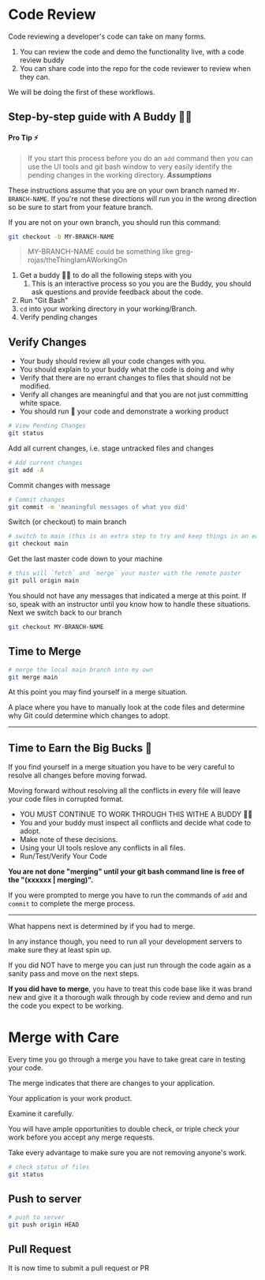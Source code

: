 # Code Review

Code reviewing a developer's code can take on many forms.

1. You can review the code and demo the functionality live, with a code review buddy 
2. You can share code into the repo for the code reviewer to review when they can.

We will be doing the first of these workflows.

## Step-by-step guide with A Buddy 👤👤

#### Pro Tip :zap: 

> If you start this process before you do an `add` command then you can use the UI tools and git bash window to very easily identify the pending changes in the working directory.
**_Assumptions_**

These instructions assume that you are on your own branch named `MY-BRANCH-NAME`. If you're not these directions will run you in the wrong direction so be sure to start from your feature branch.

If you are not on your own branch, you should run this command:

```bash
git checkout -b MY-BRANCH-NAME 
```

> MY-BRANCH-NAME could be something like greg-rojas/theThingIamAWorkingOn


1. Get a buddy 👤👤 to do all the following steps with you
   1. This is an interactive process so you you are the Buddy, you should ask questions and provide feedback about the code.
2. Run "Git Bash"
3. `cd` into your working directory in your working/Branch.
4. Verify pending changes

## Verify Changes

- Your budy should review all your code changes with you.
- You should explain to your buddy what the code is doing and why
- Verify that there are no errant changes to files that should not be modified. 
- Verify all changes are meaningful and that you are not just committing white space.
- You should run :runner: your code and demonstrate a working product

``` bash
# View Pending Changes
git status
```
Add all current changes, i.e. stage untracked files and changes

``` bash
# Add current changes
git add -A
```

Commit changes with message

``` bash
# Commit changes
git commit -m 'meaningful messages of what you did'
```

Switch (or checkout) to main branch

```bash
# switch to main (this is an extra step to try and keep things in an easier place to roll back from )
git checkout main
```
Get the last master code down to your machine

```bash
# this will `fetch` and `merge` your master with the remote paster
git pull origin main
```

You should not have any messages that indicated a merge at this point. If so, speak with an instructor until you know how to handle these situations. Next we switch back to our branch

```bash
git checkout MY-BRANCH-NAME
```
## Time to Merge  

```bash
# merge the local main branch into my own
git merge main
```

At this point you may find yourself in a merge situation. 

A place where you have to manually look at the code files and determine why Git could determine which changes to adopt. 

---
## Time to Earn the Big Bucks :red_circle:

If you find yourself in a merge situation you have to be very careful to resolve all changes before moving forwad. 

Moving forward without resolving all the conflicts in every file will leave your code files in corrupted format. 

- YOU MUST CONTINUE TO WORK THROUGH THIS WITHE A BUDDY     👤👤
- You and your buddy must inspect all conflicts and decide what code to adopt. 
- Make note of these decisions.
- Using your UI tools reslove any conflicts in all files.
-  Run/Test/Verify Your Code

**You are not done "merging" until your git bash command line is free of the "(xxxxxx | merging)".** 

If you were prompted to merge you have to run the commands of `add` and `commit` to complete the merge process. 

-------------

What happens next is determined by if you had to merge. 

In any instance though, you need to run all your development servers to make sure they at least spin up.

If you did NOT have to merge you can just run through the code again as a sanity pass and move on the next steps.

**If you did have to merge**, you have to treat this code base like it was brand new and give it a thorough walk through by code review and demo and run the code you expect to be working.

# Merge with Care​ 

Every time you go through a merge you have to take great care in testing your code. 

The merge indicates that there are changes to your application. 

Your application is your work product. 

Examine it carefully.

You will have ample opportunities to double check, or triple check your work before you accept any merge requests. 

Take every advantage to make sure you are not removing anyone's work.


```bash
# check status of files
git status
```

## Push to server

```bash
# push to server
git push origin HEAD
```

## Pull Request

It is now time to submit a pull request or PR

